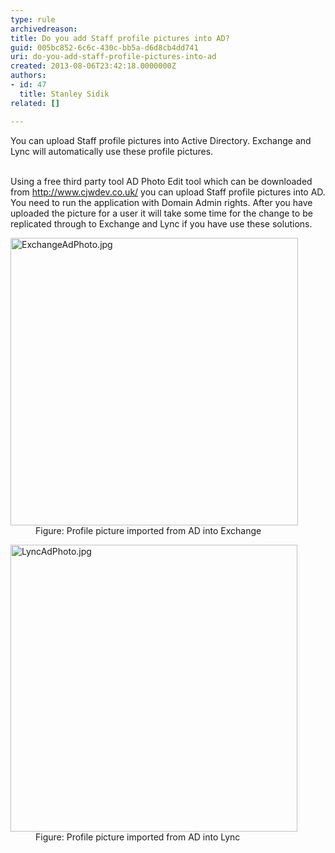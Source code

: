 ```yaml
---
type: rule
archivedreason: 
title: Do you add Staff profile pictures into AD?
guid: 005bc852-6c6c-430c-bb5a-d6d8cb4dd741
uri: do-you-add-staff-profile-pictures-into-ad
created: 2013-08-06T23:42:18.0000000Z
authors:
- id: 47
  title: Stanley Sidik
related: []

---
```



You can upload Staff profile pictures into Active Directory. Exchange and Lync will automatically use these profile pictures.&#160;
<br><excerpt class='endintro'></excerpt><br>
<p>​Using a free&#160;third party tool AD Photo Edit tool which can be downloaded from 
   <a href="http&#58;//www.cjwdev.co.uk/">http&#58;//www.cjwdev.co.uk/</a> you can upload Staff profile pictures into AD. You need to run the application with Domain Admin rights. After you have uploaded the picture for a user it will take some time for the change to be replicated through to Exchange and Lync if you have use these solutions.</p><dl class="image"><dt><img alt="ExchangeAdPhoto.jpg" src="/PublishingImages/ExchangeAdPhoto.jpg" style="width&#58;460px;" /></dt><dd>Figure&#58; Profile picture&#160;imported from AD into Exchange&#160;</dd></dl><dl class="image"><dt><img alt="LyncAdPhoto.jpg" src="/PublishingImages/LyncAdPhoto.jpg" style="width&#58;459px;" /></dt><dd>Figure&#58; Profile picture&#160;imported from AD into Lync</dd></dl>


